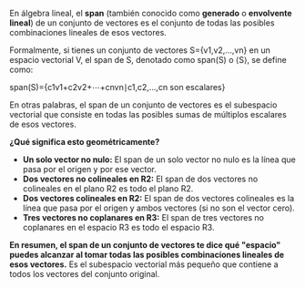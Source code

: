 En álgebra lineal, el **span** (también conocido como **generado** o **envolvente lineal**) de un conjunto de vectores es el conjunto de todas las posibles combinaciones lineales de esos vectores.

Formalmente, si tienes un conjunto de vectores S={v1​,v2​,…,vn​} en un espacio vectorial V, el span de S, denotado como span(S) o ⟨S⟩, se define como:

span(S)={c1​v1​+c2​v2​+⋯+cn​vn​∣c1​,c2​,…,cn​ son escalares}

En otras palabras, el span de un conjunto de vectores es el subespacio vectorial que consiste en todas las posibles sumas de múltiplos escalares de esos vectores.

**¿Qué significa esto geométricamente?**

- **Un solo vector no nulo:** El span de un solo vector no nulo es la línea que pasa por el origen y por ese vector.
- **Dos vectores no colineales en R2:** El span de dos vectores no colineales en el plano R2 es todo el plano R2.
- **Dos vectores colineales en R2:** El span de dos vectores colineales es la línea que pasa por el origen y ambos vectores (si no son el vector cero).
- **Tres vectores no coplanares en R3:** El span de tres vectores no coplanares en el espacio R3 es todo el espacio R3.

**En resumen, el span de un conjunto de vectores te dice qué "espacio" puedes alcanzar al tomar todas las posibles combinaciones lineales de esos vectores.** Es el subespacio vectorial más pequeño que contiene a todos los vectores del conjunto original.
